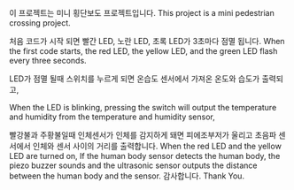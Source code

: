 이 프로젝트는 미니 횡단보도 프로젝트입니다.
This project is a mini pedestrian crossing project.

처음 코드가 시작 되면 빨간 LED, 노란 LED, 초록 LED가 3초마다 점멸 됩니다.
When the first code starts, the red LED, the yellow LED, and the green LED flash every three seconds.

LED가 점멸 될때 스위치를 누르게 되면 온습도 센서에서 가져온 온도와 습도가 출력되고, 

When the LED is blinking, pressing the switch will output the temperature and humidity from the temperature and humidity sensor,

빨강불과 주황불일때 인체센서가 인체를 감지하게 돼면 피에조부저가 울리고 초음파 센서에서 인체와 센서 사이의 거리를 출력합니다. 
When the red LED and the yellow LED are turned on, If the human body sensor detects the human body, the piezo buzzer sounds and the ultrasonic sensor outputs the distance between the human body and the sensor.
감사합니다. 
Thank You.
